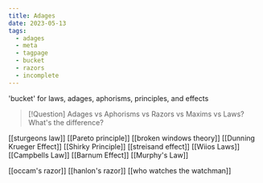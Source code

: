 ```yaml
---
title: Adages
date: 2023-05-13
tags:
  - adages
  - meta
  - tagpage
  - bucket
  - razors
  - incomplete
---
```

'bucket' for laws, adages, aphorisms, principles, and effects 

>[!Question] Adages vs Aphorisms vs Razors vs Maxims  vs Laws?
>What's the difference?

[[sturgeons law]]
[[Pareto principle]]
[[broken windows theory]]
[[Dunning Krueger Effect]]
[[Shirky Principle]]
[[streisand effect]]
[[Wiios Laws]]
[[Campbells Law]]
[[Barnum Effect]]
[[Murphy's Law]]

[[occam's razor]]
[[hanlon's razor]]
[[who watches the watchman]]